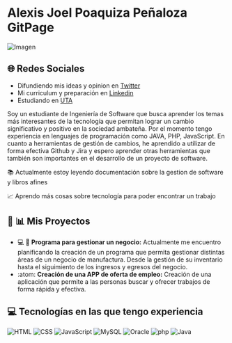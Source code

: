 # Alexis Joel Poaquiza Peñaloza GitPage
![Imagen](https://yt3.ggpht.com/ytc/AKedOLSI3Io5g_zTIfKK7Uc2U9-I0SjPpGCUZ4jVvEsm=s900-c-k-c0x00ffffff-no-rj)

## :globe_with_meridians: Redes Sociales
- Difundiendo mis ideas y opinion en [Twitter](https://twitter.com/)
- Mi curriculum y preparación en [Linkedin](https://ec.linkedin.com/)
- Estudiando en [UTA](https://uta.edu.ec/v4.0/index.php/servicios-web)

Soy un estudiante de Ingeniería de Software que busca aprender los temas más interesantes de la tecnología que permitan lograr un cambio significativo y positivo en la sociedad ambateña.
Por el momento tengo experiencia en lenguajes de programación como JAVA, PHP, JavaScript. En cuanto a herramientas de gestión de cambios, he aprendido a utilizar de forma efectiva Github y Jira y espero aprender otras herramientas que también son importantes en el desarrollo de un proyecto de software.

:books: Actualmente estoy leyendo documentación sobre la gestion de software y libros afines

:chart_with_upwards_trend: Aprendo más cosas sobre tecnología para poder encontrar un trabajo

## :date: 	:bar_chart: Mis Proyectos 
- :computer: :receipt: **Programa para gestionar un negocio:**
Actualmente me encuentro planificando la creación de un programa que permita gestionar distintas áreas de un negocio de manufactura. Desde la gestión de su inventario hasta el siguimiento de los ingresos y egresos del negocio.
- :atom: **Creación de una APP de oferta de empleo:** Creación de una aplicación que permite a las personas buscar y ofrecer trabajos de forma rápida y efectiva.

## :computer: Tecnologías en las que tengo experiencia
![HTML](https://img.shields.io/badge/HTML5-E34F26?style=for-the-badge&logo=html5&logoColor=white)
![CSS](https://img.shields.io/badge/CSS3-1572B6?style=for-the-badge&logo=css3&logoColor=white)
![JavaScript](https://img.shields.io/badge/JavaScript-323330?style=for-the-badge&logo=javascript&logoColor=F7DF1E)
![MySQL](https://img.shields.io/badge/MySQL-005C84?style=for-the-badge&logo=mysql&logoColor=white)
![Oracle](https://img.shields.io/badge/Oracle-F80000?style=for-the-badge&logo=Oracle&logoColor=white)
![php](https://img.shields.io/badge/PHP-777BB4?style=for-the-badge&logo=php&logoColor=white)
<img src="https://img.shields.io/badge/Java-ED8B00?style=for-the-badge&logo=java&logoColor=white" alt="Java"/>

<!--
**AlexiP18/AlexiP18** is a ✨ _special_ ✨ repository because its `README.md` (this file) appears on your GitHub profile.

Here are some ideas to get you started:

- 🔭 I’m currently working on ...
- 🌱 I’m currently learning ...
- 👯 I’m looking to collaborate on ...
- 🤔 I’m looking for help with ...
- 💬 Ask me about ...
- 📫 How to reach me: ...
- 😄 Pronouns: ...
- ⚡ Fun fact: ...
-->
